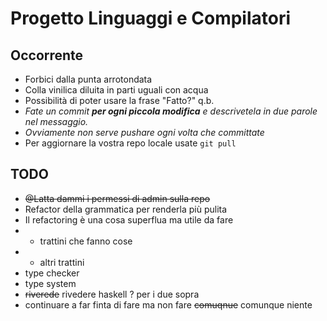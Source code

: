 # Progetto Linguaggi e Compilatori

## Occorrente
- Forbici dalla punta arrotondata
- Colla vinilica diluita in parti uguali con acqua
- Possibilità di poter usare la frase "Fatto?" q.b.
- *Fate un commit **per ogni piccola modifica** e descrivetela in due parole nel messaggio.*
- *Ovviamente non serve pushare ogni volta che committate*
- Per aggiornare la vostra repo locale usate `git pull`

## TODO
- ~~@Latta dammi i permessi di admin sulla repo~~
- Refactor della grammatica per renderla più pulita
- Il refactoring è una cosa superflua ma utile da fare
- - trattini che fanno cose
- - altri trattini
- type checker
- type system
- ~~riverede~~ rivedere haskell ? per i due sopra 
- continuare a far finta di fare ma non fare ~~comuqnue~~ comunque niente
